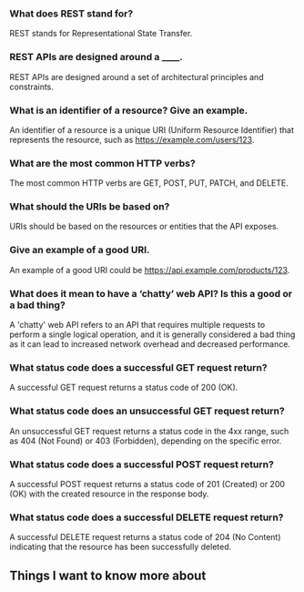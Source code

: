 ### What does REST stand for?
 REST stands for Representational State Transfer.
### REST APIs are designed around a ____.
REST APIs are designed around a set of architectural principles and constraints.
### What is an identifier of a resource? Give an example.
An identifier of a resource is a unique URI (Uniform Resource Identifier) that represents the resource, such as https://example.com/users/123.
### What are the most common HTTP verbs?
 The most common HTTP verbs are GET, POST, PUT, PATCH, and DELETE.
### What should the URIs be based on?
 URIs should be based on the resources or entities that the API exposes.
### Give an example of a good URI.
An example of a good URI could be https://api.example.com/products/123.
### What does it mean to have a ‘chatty’ web API? Is this a good or a bad thing?
A 'chatty' web API refers to an API that requires multiple requests to perform a single logical operation, and it is generally considered a bad thing as it can lead to increased network overhead and decreased performance.
### What status code does a successful GET request return?
A successful GET request returns a status code of 200 (OK).
### What status code does an unsuccessful GET request return?
An unsuccessful GET request returns a status code in the 4xx range, such as 404 (Not Found) or 403 (Forbidden), depending on the specific error.
### What status code does a successful POST request return?
A successful POST request returns a status code of 201 (Created) or 200 (OK) with the created resource in the response body.
### What status code does a successful DELETE request return?
A successful DELETE request returns a status code of 204 (No Content) indicating that the resource has been successfully deleted.

## Things I want to know more about